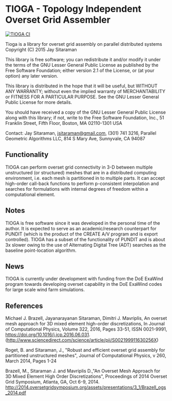 # TIOGA - Topology Independent Overset Grid Assembler

[![TIOGA CI](https://github.com/Exawind/tioga/actions/workflows/ci.yml/badge.svg)](https://github.com/Exawind/tioga/actions/workflows/ci.yml)

Tioga is a library for overset grid assembly on parallel distributed systems
Copyright (C) 2015 Jay Sitaraman

This library is free software; you can redistribute it and/or
modify it under the terms of the GNU Lesser General Public
License as published by the Free Software Foundation; either
version 2.1 of the License, or (at your option) any later version.

This library is distributed in the hope that it will be useful,
but WITHOUT ANY WARRANTY; without even the implied warranty of
MERCHANTABILITY or FITNESS FOR A PARTICULAR PURPOSE.  See the GNU
Lesser General Public License for more details.

You should have received a copy of the GNU Lesser General Public
License along with this library; if not, write to the Free Software
Foundation, Inc., 51 Franklin Street, Fifth Floor, Boston, MA  02110-1301  USA

Contact: Jay Sitaraman, jsitaraman@gmail.com, (301) 741 3216, Parallel Geometric Algorithms LLC, 814 S Mary Ave, Sunnyvale, CA 94087

## Functionality

TIOGA can perform overset grid connectivity in 3-D between
multiple unstructured (or structured) meshes that are in a distributed
computing environment, i.e. each mesh is partitioned in to multiple
parts. It can accept high-order call-back functions to perform p-consistent
interpolation and searches for formulations with internal degrees of freedom
within a computational element.

## Notes

TIOGA is free software since it was developed in the personal
time of the author. It is expected to serve as an academic/research
counterpart for PUNDIT (which is the product of the CREATE A/V program
and is export controlled). TIOGA has a subset of the functionality of
PUNDIT and is about 3x slower owing to the use of Alternating Digital Tree (ADT)
searches as the baseline point-location algorithm.

## News

TIOGA is currently under development with funding from the DoE ExaWind program
towards developing overset capability in the DoE ExaWind codes for large scale
wind farm simulations.

## References

Michael J. Brazell, Jayanarayanan Sitaraman, Dimitri J. Mavriplis, An overset mesh approach for 3D mixed element
high-order discretizations, In Journal of Computational Physics, Volume 322, 2016,
Pages 33-51, ISSN 0021-9991, https://doi.org/10.1016/j.jcp.2016.06.031.
(http://www.sciencedirect.com/science/article/pii/S002199911630256X)


Roget, B. and Sitaraman, J., "Robust and efficient overset grid assembly for partitioned unstructured meshes",
Journal of Computational Physics, v 260, March 2014, Pages 1-24

Brazell, M., Sitaraman J. and Mavriplis D.,"An Overset Mesh Approach for 3D Mixed
Element High Order Discretizations", Proceedings of 2014 Overset Grid Symposium,
Atlanta, GA, Oct 6-9, 2014.
http://2014.oversetgridsymposium.org/assets/presentations/3_1/Brazell_ogs_2014.pdf
